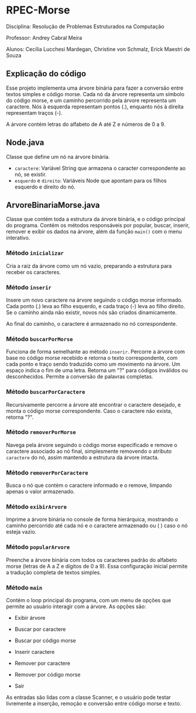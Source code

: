 # RPEC-Morse

Disciplina: Resolução de Problemas Estruturados na Computação

Professor: Andrey Cabral Meira

Alunos: Cecília Lucchesi Mardegan, Christine von Schmalz, Erick Maestri de Souza

## Explicação do código

Esse projeto implementa uma árvore binária para fazer a conversão entre textos simples e código morse. Cada nó da árvore representa um símbolo do código morse, e um caminho percorrido pela árvore representa um caractere. Nós à esquerda representam pontos (.), enquanto nós à direita representam traços (-).

A árvore contém letras do alfabeto de A até Z e números de 0 a 9.


## Node.java

Classe que define um nó na árvore binária.

- `caractere`: Variável String que armazena o caracter correspondente ao nó, se existir.
- `esquerdo` e `direito`: Variáveis Node que apontam para os filhos esquerdo e direito do nó.

## ArvoreBinariaMorse.java

Classe que contém toda a estrutura da árvore binária, e o código principal do programa. Contém os métodos responsáveis por popular, buscar, inserir, remover e exibir os dados na árvore, além da função `main()` com o menu interativo.

### Método `inicializar`

Cria a raiz da árvore como um nó vazio, preparando a estrutura para receber os caracteres.

### Método `inserir`

Insere um novo caractere na árvore seguindo o código morse informado. Cada ponto (.) leva ao filho esquerdo, e cada traço (-) leva ao filho direito. Se o caminho ainda não existir, novos nós são criados dinamicamente.

Ao final do caminho, o caractere é armazenado no nó correspondente.

### Método `buscarPorMorse`

Funciona de forma semelhante ao método `inserir`. Percorre a árvore com base no código morse recebido e retorna o texto correspondente, com cada ponto e traço sendo traduzido como um movimento na árvore. Um espaço indica o fim de uma letra. Retorna um "?" para códigos inválidos ou desconhecidos. Permite a conversão de palavras completas.

### Método `buscarPorCaractere`

Recursivamente percorre a árvore até encontrar o caractere desejado, e monta o código morse correspondente. Caso o caractere não exista, retorna "?".

### Método `removerPorMorse`

Navega pela árvore seguindo o código morse especificado e remove o caractere associado ao nó final, simplesmente removendo o atributo `caractere` do nó, assim mantendo a estrutura da árvore intacta.

### Método `removerPorCaractere`

Busca o nó que contém o caractere informado e o remove, limpando apenas o valor armazenado.

### Método `exibirArvore`

Imprime a árvore binária no console de forma hierárquica, mostrando o caminho percorrido até cada nó e o caractere armazenado ou ( ) caso o nó esteja vazio.

### Método `popularArvore`

Preenche a árvore binária com todos os caracteres padrão do alfabeto morse (letras de A a Z e dígitos de 0 a 9). Essa configuração inicial permite a tradução completa de textos simples.

### Método `main`

Contém o loop principal do programa, com um menu de opções que permite ao usuário interagir com a árvore. As opções são:

- Exibir árvore

- Buscar por caractere

- Buscar por código morse

- Inserir caractere

- Remover por caractere

- Remover por código morse

- Sair

As entradas são lidas com a classe Scanner, e o usuário pode testar livremente a inserção, remoção e conversão entre código morse e texto.
